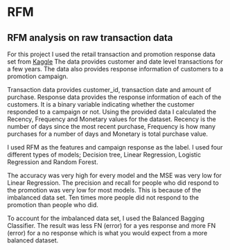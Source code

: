 # RFM
## RFM analysis on raw transaction data

For this project I used the retail transaction and promotion response data set from [Kaggle](https://www.kaggle.com/regivm/retailtransactiondata?select=Retail_Data_Transactions.csv)
The data provides customer and date level transactions for a few years. The data also provides response information of customers to a promotion campaign.

Transaction data provides customer_id, transaction date and amount of purchase. Response data provides the response information of each of the customers. It is a binary variable indicating whether the customer responded to a campaign or not.
Using the provided data I calculated the Recency, Frequency and Monetary values for the dataset. Recency is the number of days since the most recent purchase, Frequency is how many purchases for a number of days and Monetary is total purchase value.

I used RFM as the features and campaign response as the label. I used four different types of models; Decision tree, Linear Regression, Logistic Regression and Random Forest.

The accuracy was very high for every model and the MSE was very low for Linear Regression. The precision and recall for people who did respond to the promotion was very low for most models. This is because of the imbalanced data set. Ten times more people did not respond to the promotion than people who did. 

To account for the imbalanced data set, I used the Balanced Bagging Classifier. The result was less FN (error) for a yes response and more FN (error) for a no response which is what you would expect from a more balanced dataset.

